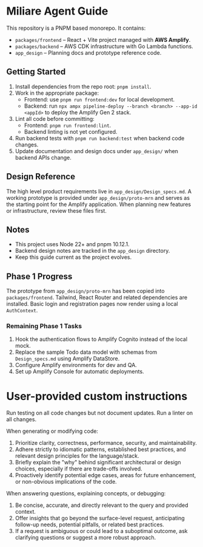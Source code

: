 # Miliare Agent Guide

This repository is a PNPM based monorepo. It contains:

- `packages/frontend` – React + Vite project managed with **AWS Amplify**.
- `packages/backend` – AWS CDK infrastructure with Go Lambda functions.
- `app_design` – Planning docs and prototype reference code.

## Getting Started
1. Install dependencies from the repo root: `pnpm install`.
2. Work in the appropriate package:
   - Frontend: use `pnpm run frontend:dev` for local development.
   - Backend: run `npx ampx pipeline-deploy --branch <branch> --app-id <appId>` to deploy the Amplify Gen&nbsp;2 stack.
3. Lint all code before committing:
   - Frontend: `pnpm run frontend:lint`.
   - Backend linting is not yet configured.
4. Run backend tests with `pnpm run backend:test` when backend code changes.
5. Update documentation and design docs under `app_design/` when backend APIs change.

## Design Reference
The high level product requirements live in `app_design/Design_specs.md`. A working
prototype is provided under `app_design/proto-mrn` and serves as the starting
point for the Amplify application. When planning new features or infrastructure,
review these files first.

## Notes
 - This project uses Node 22+ and pnpm 10.12.1.
- Backend design notes are tracked in the `app_design` directory.
- Keep this guide current as the project evolves.

## Phase 1 Progress
The prototype from `app_design/proto-mrn` has been copied into `packages/frontend`.
Tailwind, React Router and related dependencies are installed.  Basic login and
registration pages now render using a local `AuthContext`.

### Remaining Phase 1 Tasks
1. Hook the authentication flows to Amplify Cognito instead of the local mock.
2. Replace the sample Todo data model with schemas from `Design_specs.md` using Amplify DataStore.
3. Configure Amplify environments for dev and QA.
4. Set up Amplify Console for automatic deployments.

# User-provided custom instructions

Run testing on all code changes but not document updates.  Run a linter on all changes.

When generating or modifying code:
1.  Prioritize clarity, correctness, performance, security, and maintainability.
2.  Adhere strictly to idiomatic patterns, established best practices, and relevant design principles for the language/stack.
3.  Briefly explain the "why" behind significant architectural or design choices, especially if there are trade-offs involved.
4.  Proactively identify potential edge cases, areas for future enhancement, or non-obvious implications of the code.

When answering questions, explaining concepts, or debugging:
1.  Be concise, accurate, and directly relevant to the query and provided context.
2.  Offer insights that go beyond the surface-level request, anticipating follow-up needs, potential pitfalls, or related best practices.
3.  If a request is ambiguous or could lead to a suboptimal outcome, ask clarifying questions or suggest a more robust approach.

